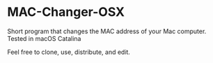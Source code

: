 # MAC-Changer-OSX
Short program that changes the MAC address of your Mac computer. Tested in macOS Catalina

Feel free to clone, use, distribute, and edit.
